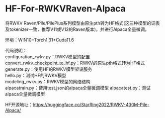 # HF-For-RWKVRaven-Alpaca
将RWKV Raven/Pile/PilePlus系列模型由原生pth转为HF格式(这三种模型的词表及tokenizer一致，推荐V11或V12的Raven版本)，并进行Alpaca全量微调。<br>


环境：WIN10+Torch1.31+Cuda11.6 <br>

代码说明：<br>
configuration_rwkv.py：RWKV模型的配置<br>
convert_rwkv_checkpoint_to_hf.py：RWKV的原生pth格式转为HF格式<br>
generate.py：使用HF的RWKV模型架设服务<br>
hello.py：测试HF的RWKV模型<br>
modeling_rwkv.py：RWKV模型的网络结构<br>
alpacatrain.py：使用test.json的alpaca全量微调模型
alpacatest.py：测试alpaca全量微调模型

HF开源地址：https://huggingface.co/StarRing2022/RWKV-430M-Pile-Alpaca/
